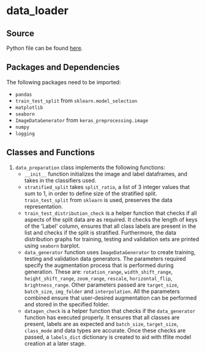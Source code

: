 # data_loader

## Source
Python file can be found [here](https://github.com/Future-AI-Laboratory/vision-api/blob/review_sayan/Utilities/data_preperation.py).

## Packages and Dependencies
The following packages need to be imported:
+ `pandas`
+ `train_test_split` from `sklearn.model_selection`
+ `matplotlib`
+ `seaborn`
+  `ImageDataGenerator` from `keras_preprocessing.image`
+  `numpy`
+  `logging`

## Classes and Functions
1. `data_preparation` class implements the following functions:
    + `__init__` function initializes the image and label dataframes, and takes in the classifiers used.
    + `stratified_split` takes `split_ratio`, a list of 3 integer values that sum to 1, in order to define size of the stratified split. `train_test_split` from `sklearn` is used, preserves the data representation.
    + `train_test_distribution_check` is a helper function that checks if all aspects of the split data are as required. It checks the length of keys of the 'Label' column, ensures that all class labels are present in the list and checks if the split is stratified. Furthermore, the data distribution graphs for training, testing and validation sets are printed using `seaborn` barplot.  
    + `data_generator` function uses `ImageDataGenerator` to create training, testing and validation data generators. The parameters required specify the augmentation process that is performed during generation. These are: `rotation_range`, `width_shift_range`, `height_shift_range`, `zoom_range`, `rescale`, `horizontal_flip`, `brightness_range`. Other parameters passed are `target_size`, `batch_size`, `img_folder` and `interpolation`. All the parameters combined ensure that user-desired augmentation can be performed and stored in the specified folder.
    + `datagen_check` is a helper function that checks if the `data_generator` function has executed properly. It ensures that all classes are present, labels are as expected and `batch_size`, `target_size`, `class_mode` and data types are accurate. Once these checks are passed, a `labels_dict` dictionary is created to aid with tflite model creation at a later stage.
